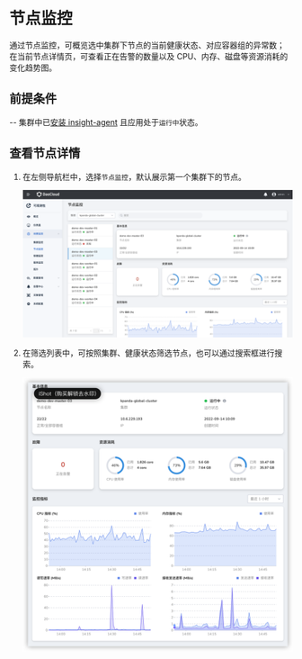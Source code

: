 # 节点监控

通过节点监控，可概览选中集群下节点的当前健康状态、对应容器组的异常数；
在当前节点详情页，可查看正在告警的数量以及 CPU、内存、磁盘等资源消耗的变化趋势图。

## 前提条件

-- 集群中已[安装 insight-agent](../../user-guide/quickstart/install-agent.md) 且应用处于`运行中`状态。

## 查看节点详情

1. 在左侧导航栏中，选择`节点监控`，默认展示第一个集群下的节点。

    ![节点监控](../../images/node01.png)

2. 在筛选列表中，可按照集群、健康状态筛选节点，也可以通过搜索框进行搜索。

    ![节点监控](../../images/node02.png)
